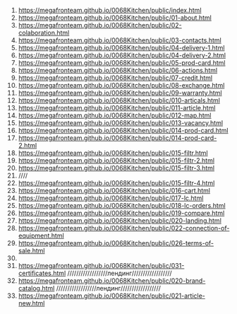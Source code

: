 <!-- https://github.com/luckyone1221/0068Kitchen -->

1. <https://megafronteam.github.io/0068Kitchen/public/index.html>
2. <https://megafronteam.github.io/0068Kitchen/public/01-about.html>
3. <https://megafronteam.github.io/0068Kitchen/public/02-colaboration.html>
4. <https://megafronteam.github.io/0068Kitchen/public/03-contacts.html>
5. <https://megafronteam.github.io/0068Kitchen/public/04-delivery-1.html>
6. <https://megafronteam.github.io/0068Kitchen/public/04-delivery-2.html>
7. <https://megafronteam.github.io/0068Kitchen/public/05-prod-card.html>
8. <https://megafronteam.github.io/0068Kitchen/public/06-actions.html>
9. <https://megafronteam.github.io/0068Kitchen/public/07-credit.html>
10. <https://megafronteam.github.io/0068Kitchen/public/08-exchange.html>
11. <https://megafronteam.github.io/0068Kitchen/public/09-warranty.html>
12. <https://megafronteam.github.io/0068Kitchen/public/010-articals.html>
13. <https://megafronteam.github.io/0068Kitchen/public/011-article.html>
14. <https://megafronteam.github.io/0068Kitchen/public/012-map.html>
15. <https://megafronteam.github.io/0068Kitchen/public/013-vacancy.html>
16. <https://megafronteam.github.io/0068Kitchen/public/014-prod-card.html>
17. <https://megafronteam.github.io/0068Kitchen/public/014-prod-card-2.html>
18. <https://megafronteam.github.io/0068Kitchen/public/015-filtr.html>
19. <https://megafronteam.github.io/0068Kitchen/public/015-filtr-2.html>
20. <https://megafronteam.github.io/0068Kitchen/public/015-filtr-3.html>
21. ////
22. <https://megafronteam.github.io/0068Kitchen/public/015-filtr-4.html>
23. <https://megafronteam.github.io/0068Kitchen/public/016-cart.html>
24. <https://megafronteam.github.io/0068Kitchen/public/017-lc.html>
25. <https://megafronteam.github.io/0068Kitchen/public/018-lc-orders.html>
26. <https://megafronteam.github.io/0068Kitchen/public/019-compare.html>
27. <https://megafronteam.github.io/0068Kitchen/public/020-landing.html>
27. <https://megafronteam.github.io/0068Kitchen/public/022-connection-of-equipment.html>
27. <https://megafronteam.github.io/0068Kitchen/public/026-terms-of-sale.html>
28. 
27. <https://megafronteam.github.io/0068Kitchen/public/031-certificates.html>
//////////////////лендинг//////////////////
1. <https://megafronteam.github.io/0068Kitchen/public/020-brand-catalog.html>
//////////////////лендинг//////////////////
1. <https://megafronteam.github.io/0068Kitchen/public/021-article-new.html>